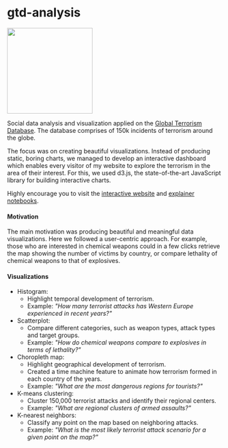 # gtd-analysis

<img width=200 src="https://africaopendata.org/uploads/group/2015-11-15-142410.774564GTD-logo.png"/>

Social data analysis and visualization applied on the [Global Terrorism Database](https://www.start.umd.edu/gtd/). The database comprises of 150k incidents of terrorism around the globe.

The focus was on creating beautiful visualizations. Instead of producing static, boring charts, we managed to develop an interactive dashboard which enables every visitor of my website to explore the terrorism in the area of their interest. For this, we used d3.js, the state-of-the-art JavaScript library for building interactive charts. 

Highly encourage you to visit the [interactive website](https://polakowo.io/gtd-analysis/project/) and [explainer notebooks](https://nbviewer.jupyter.org/github/polakowo/socialdata2017/blob/master/project/jupyter/AssignmentProject-ExplainerNotebook.ipynb).

#### Motivation
The main motivation was producing beautiful and meaningful data visualizations. Here we followed a user-centric approach. For example, those who are interested in chemical weapons could in a few clicks retrieve the map showing the number of victims by country, or compare lethality of chemical weapons to that of explosives. 

#### Visualizations
- Histogram: 
  - Highlight temporal development of terrorism.
  - Example: *"How many terrorist attacks has Western Europe experienced in recent years?"*
- Scatterplot:
  - Compare different categories, such as weapon types, attack types and target groups.
  - Example: *"How do chemical weapons compare to explosives in terms of lethality?"*
- Choropleth map: 
  - Highlight geographical development of terrorism.
  - Created a time machine feature to animate how terrorism formed in each country of the years.
  - Example: *"What are the most dangerous regions for tourists?"*
- K-means clustering:
  - Cluster 150,000 terrorist attacks and identify their regional centers.
  - Example: *"What are regional clusters of armed assaults?"*
- K-nearest neighbors:
  - Classify any point on the map based on neighboring attacks.
  - Example: *"What is the most likely terrorist attack scenario for a given point on the map?"*
  

